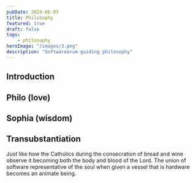 ```yaml
---
pubDate: 2024-06-07
title: Philosophy
featured: true
draft: false
tags:
    - philosophy
heroImage: "/images/3.png"
description: "Softwarearum guiding philosophy"
---
```


## Introduction

## Philo (love) 

## Sophia (wisdom)

## Transubstantiation 

Just like how the Catholics during the consecration of bread and wine observe it becoming both the body and blood of the Lord. The union of software representative of the soul when given a vessel that is hardware becomes an animate being.